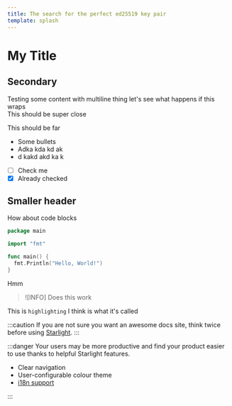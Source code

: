 ```yaml
---
title: The search for the perfect ed25519 key pair
template: splash
---
```

# My Title

## Secondary

Testing some content with multiline thing
let's see what happens if this wraps  
This should be super close

This should be far

- Some bullets
- Adka kda kd ak
- d kakd akd ka k

- [ ] Check me
- [x] Already checked

## Smaller header

How about code blocks

```go example.go
package main

import "fmt"

func main() {
  fmt.Println("Hello, World!")
}
```

Hmm

> ![INFO]
> Does this work

This is `highlighting` I think is what it's called

:::caution
If you are not sure you want an awesome docs site, think twice before using [Starlight](/).
:::

:::danger
Your users may be more productive and find your product easier to use thanks to helpful Starlight features.

- Clear navigation
- User-configurable colour theme
- [i18n support](/guides/i18n/)

:::

